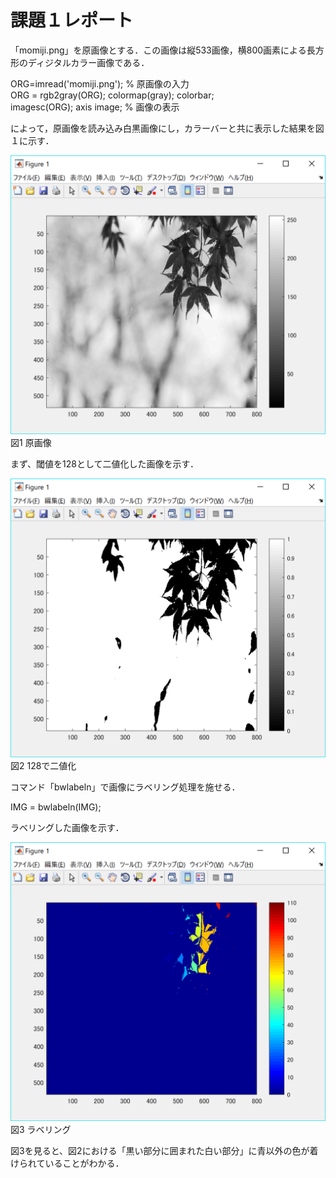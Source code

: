 ﻿# 課題１レポート

「momiji.png」を原画像とする．この画像は縦533画像，横800画素による長方形のディジタルカラー画像である．

ORG=imread('momiji.png'); % 原画像の入力  
ORG = rgb2gray(ORG); colormap(gray); colorbar;  
imagesc(ORG); axis image; % 画像の表示

によって，原画像を読み込み白黒画像にし，カラーバーと共に表示した結果を図１に示す．

![原画像](https://github.com/15ec092/lecture_image_processing/blob/master/image/org_img8.png?raw=true)  
図1 原画像

まず、閾値を128として二値化した画像を示す．

![原画像](https://github.com/15ec092/lecture_image_processing/blob/master/image/kadai8_1.png?raw=true)  
図2 128で二値化


コマンド「bwlabeln」で画像にラベリング処理を施せる．

IMG = bwlabeln(IMG);

ラベリングした画像を示す．

![原画像](https://github.com/15ec092/lecture_image_processing/blob/master/image/kadai8_2.png?raw=true)  
図3 ラベリング

図3を見ると、図2における「黒い部分に囲まれた白い部分」に青以外の色が着けられていることがわかる．